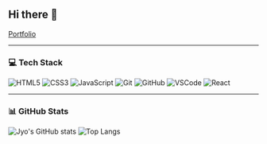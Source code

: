 ## Hi there 👋
[Portfolio](https://jiho-yang.github.io/cover)

----------

### 💻 Tech Stack
![HTML5](https://img.shields.io/badge/HTML5-E34F26?style=flat-square&logo=HTML5&logoColor=white)
![CSS3](https://img.shields.io/badge/CSS3-1572B6?style=flat-square&logo=CSS3&logoColor=white)
![JavaScript](https://img.shields.io/badge/JavaScript-F7DF1E?style=flat-square&logo=JavaScript&logoColor=black)
![Git](https://img.shields.io/badge/Git-F05032?style=flat-square&logo=Git&logoColor=white)
![GitHub](https://img.shields.io/badge/GitHub-181717?style=flat-square&logo=GitHub&logoColor=white)
![VSCode](https://img.shields.io/badge/VSCode-007ACC?style=flat-square&logo=VisualStudioCode&logoColor=white)
![React](https://img.shields.io/badge/React-61DAFB?style=flat-square&logo=React&logoColor=black)

----------

### 📊 GitHub Stats
![Jyo's GitHub stats](https://github-readme-stats.vercel.app/api?username=jiho-yang&show_icons=true&theme=tokyonight)
![Top Langs](https://github-readme-stats.vercel.app/api/top-langs/?username=jiho-yang&layout=compact&theme=tokyonight)

<!--
**jiho-yang/jiho-yang** is a ✨ _special_ ✨ repository because its `README.md` (this file) appears on your GitHub profile.

Here are some ideas to get you started:

- 🔭 I’m currently working on ...
- 🌱 I’m currently learning ...
- 👯 I’m looking to collaborate on ...
- 🤔 I’m looking for help with ...
- 💬 Ask me about ...
- 📫 How to reach me: ...
- 😄 Pronouns: ...
- ⚡ Fun fact: ...
-->
